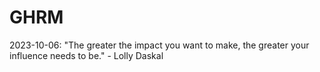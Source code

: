 # GHRM

2023-10-06: "The greater the impact you want to make, the greater your influence needs to be." - Lolly Daskal